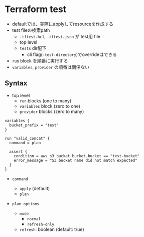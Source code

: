 # Terraform test

* defaultでは、実際にapplyしてresourceを作成する
* test fileの検索path
  * `.tftest.hcl`, `.tftest.json` が test用 file
  * top level
  * `tests` dir配下
    * cli flag(`-test-directory`)でoverrideはできる
* `run` block を順番に実行する
* `variables`, `provider` の順番は関係ない


## Syntax

* top level
  * `run` blocks (one to many)
  * `variables` block (zero to one)
  * `provider` blocks (zero to many)


```hcl
variables {
  bucket_prefix = "test"
}

run "valid_concat" {
  command = plan

  assert {
    condition = aws_s3_bucket.bucket.bucket == "test-bucket"
    error_message = "S3 bucket name did not match expected"
  }
}
```

* `command`
  * `apply` (default)
  * `plan`

* `plan_options`
  * `mode`
    * `normal`
    * `refresh-only`
  * `refresh`: boolean (default: true)
